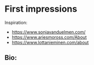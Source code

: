 # First impressions

Inspiration:
  - https://www.sonjavanduelmen.com/
  - https://www.ariesmoross.com/About
  - https://www.lottanieminen.com/about

Bio:
  - 
